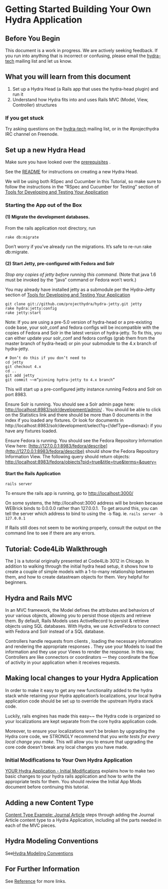 # Getting Started Building Your Own Hydra Application

## Before You Begin

This document is a work in progress. We are actively seeking feedback. If you run into anything that is incorrect or confusing, please email the [hydra-tech](http://groups.google.com/group/hydra-tech) mailing list and let us know.

## What you will learn from this document

1.  Set up a Hydra Head (a Rails app that uses the hydra-head plugin) and run it
2.  Understand how Hydra fits into and uses Rails MVC (Model, View, Controller) structures

### If you get stuck

Try asking questions on the [hydra-tech](http://groups.google.com/group/hydra-tech) mailing list, or in the \#projecthydra IRC channel on Freenode.

## Set up a new Hydra Head

Make sure you have looked over the [prerequisites](https://github.com/projecthydra/hydra-head/wiki/Installation-Prerequisites) .

See the [README](https://github.com/projecthydra/hydra-head/blob/master/README.textile) for instructions on creating a new Hydra Head.

We will be using both RSpec and Cucumber in this Tutorial, so make sure to follow the instructions in the “RSpec and Cucumber for Testing” section of [Tools for Developing and Testing Your Application](https://github.com/projecthydra/hydra-head/wiki/Tools-for-Developing-and-Testing-your-Application)

### Starting the App out of the Box

#### (1) Migrate the development databases.

From the rails application root directory, run

    rake db:migrate

Don’t worry if you’ve already run the migrations. It’s safe to re-run rake db:migrate.

#### (2) Start Jetty, pre-configured with Fedora and Solr

*Stop any copies of jetty before running this command.*
(Note that java 1.6 must be invoked by the “java” command or Fedora won’t work.)

You may already have installed jetty as a submodule per the Hydra-Jetty section of [Tools for Developing and Testing Your Application](https://github.com/projecthydra/hydra-head/wiki/Tools-for-Developing-and-Testing-your-Application)

    git clone git://github.com/projecthydra/hydra-jetty.git jetty
    rake hydra:jetty:config
    rake jetty:start

Note: If you are using a pre-5.0 version of hydra-head or a pre-existing code base, your solr\_conf and fedora configs will be incompatible with the copies of Fedora and Solr in the latest version of hydra-jetty. To fix this, you can either update your solr\_conf and fedora configs (grab them from the master branch of hydra-head) or pin your submodule to the 4.x branch of hydra-jetty.

    # Don’t do this if you don’t need to
    cd jetty
    git checkout 4.x
    cd ..
    git add jetty
    git commit ~~m“pinning hydra-jetty to 4.x branch”

This will start up a pre-configured jetty instance running Fedora and Solr on port 8983.

Ensure Solr is running. You should see a Solr admin page here: [http://localhost:8983/solr/development/admin/](http://localhost:8983/solr/development/admin/) . You should be able to click on the Statistics link and there should be more than 0 documents in the index if you loaded any fixtures. Or look for documents in http://localhost:8983/solr/development/select?q={!defType=dismax}**:** if you have any fixtures loaded.

Ensure Fedora is running. You should see the Fedora Repository Information View here: [http://127.0.0.1:8983/fedora/describe](http://127.0.0.1:8983/fedora/describe) should show the Fedora Repository Information View. The following query should return objects: [http://localhost:8983/fedora/objects?pid=true&title=true&terms=&query=](http://localhost:8983/fedora/objects?pid=true&title=true&terms=&query=)

#### Start the Rails Application

    rails server

To ensure the rails app is running, go to [http://localhost:3000/](http://localhost:3000/)

On some systems, the http://localhost:3000 address will be broken because WEBrick binds to 0.0.0.0 rather than 127.0.0.1.  To get around this, you can tell the server which address to bind to using the `-b` flag. ie. `rails server -b 127.0.0.1`

If Rails still does not seem to be working properly, consult the output on the command line to see if there are any errors.

## Tutorial: Code4Lib Walkthrough

The ] is a tutorial originally presented at Code4Lib 3012 in Chicago. In addition to walking through the initial hydra head setup, it shows how to create a couple of simple models with a 1-to-many relationship between them, and how to create datastream objects for them. Very helpful for beginners.

## Hydra and Rails MVC

In an MVC framework, the Model defines the attributes and behaviors of your various objects, allowing you to persist those objects and retrieve them. By default, Rails Models uses ActiveRecord to persist & retrieve objects using SQL databases. With Hydra, we use ActiveFedora to connect with Fedora and Solr instead of a SQL database.

Controllers handle requests from clients , loading the necessary information and rendering the appropriate responses . They use your Models to load the information and they use your Views to render the response. In this way, Controllers are like connectors or coordinators — they coordinate the flow of activity in your application when it receives requests.

## Making local changes to your Hydra Application

In order to make it easy to get any new functionality added to the hydra stack while retaining your Hydra application’s localizations, your local hydra application code should be set up to override the upstream Hydra stack code.

Luckily, rails engines has made this easy~~ the Hydra code is organized so your localizations are kept separate from the core hydra application code.

Moreover, to ensure your localizations won’t be broken by upgrading the Hydra core code, we STRONGLY recommend that you *write tests for every local change you make*. This will allow you to ensure that upgrading the core code doesn’t break any local changes you have made.

### Initial Modifications to Your Own Hydra Application

[YOUR Hydra Application - Initial Modifications](https://github.com/projecthydra/hydra-head/wiki/YOUR-Hydra-Application—Initial-Modifications) explains how to make two basic changes to your hydra rails application and how to write the appropriate tests for them. You should review the Initial App Mods document before continuing this tutorial.

## Adding a new Content Type

[Content Type Example: Journal Article](https://github.com/projecthydra/hydra-head/wiki/Content-Type-Example:-Journal-Article) steps through adding the Journal Article content type to a Hydra Application, including all the parts needed in each of the MVC pieces.

## Hydra Modeling Conventions

See[Hydra Modeling Conventions](https://github.com/projecthydra/hydra-head/wiki/Models—Hydra-Conventions)

## For Further Information

See [Reference](https://github.com/projecthydra/hydra-head/wiki/Reference) for more links.
